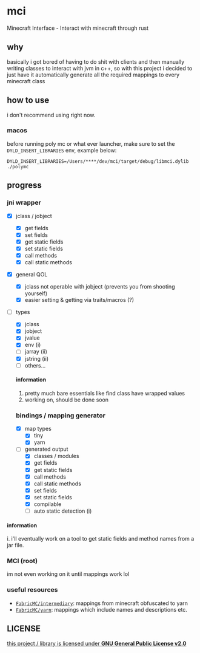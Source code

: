 # mci
Minecraft Interface - Interact with minecraft through rust

## why

basically i got bored of having to do shit with clients and then manually writing classes to interact with jvm in c++,
so with this project i decided to just have it automatically generate all the required mappings to every minecraft class

## how to use
i don't recommend using right now.

### macos
before running poly mc or what ever launcher, make sure to set the `DYLD_INSERT_LIBRARIES` env, example below:
```
DYLD_INSERT_LIBRARIES=/Users/****/dev/mci/target/debug/libmci.dylib ./polymc
```

## progress 
### jni wrapper
- [x] jclass / jobject
  - [x] get fields
  - [x] set fields
  - [x] get static fields
  - [x] set static fields
  - [x] call methods
  - [x] call static methods
- [x] general QOL
  - [x] jclass not operable with jobject (prevents you from shooting yourself)
  - [x] easier setting & getting via traits/macros (?)
- [ ] types
  - [x] jclass
  - [x] jobject
  - [x] jvalue
  - [x] env (i)
  - [ ] jarray (ii)
  - [x] jstring (ii)
  - [ ] others...
  #### information
  1. pretty much bare essentials like find class have wrapped values
  2. working on, should be done soon
  
  ### bindings / mapping generator
  - [x] map types
    - [x] tiny
    - [x] yarn
  - [ ] generated output
    - [x] classes / modules
    - [x] get fields
    - [x] get static fields
    - [x] call methods
    - [x] call static methods
    - [x] set fields
    - [x] set static fields
    - [x] compilable 
    - [ ] auto static detection (i)
 #### information
 i. i'll eventually work on a tool to get static fields and method names from a jar file.
 ### MCI (root)
 im not even working on it until mappings work lol

### useful resources
- [`FabricMC/intermediary`](https://github.com/FabricMC/intermediary): mappings from minecraft obfuscated to yarn
- [`FabricMC/yarn`](https://github.com/FabricMC/yarn): mappings which include names and descriptions etc.

## LICENSE
[this project / library is licensed under **GNU General Public License v2.0**](https://github.com/pozm/mci/blob/master/LICENSE)


